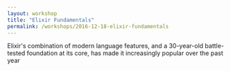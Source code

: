 ```yaml
---
layout: workshop
title: "Elixir Fundamentals"
permalink: /workshops/2016-12-18-elixir-fundamentals
---
```

Elixir's combination of modern language features, and a 30-year-old battle-tested foundation at its core, has made it increasingly popular over the past year

<!--break-->

